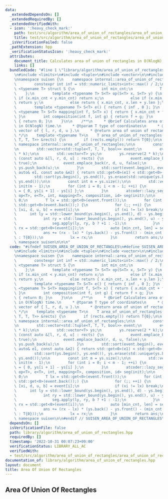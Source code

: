 ```yaml
---
data:
  _extendedDependsOn: []
  _extendedRequiredBy: []
  _extendedVerifiedWith:
  - icon: ':heavy_check_mark:'
    path: test/src/algorithm/area_of_union_of_rectangles/area_of_union_of_rectangles.test.cpp
    title: test/src/algorithm/area_of_union_of_rectangles/area_of_union_of_rectangles.test.cpp
  _isVerificationFailed: false
  _pathExtension: hpp
  _verificationStatusIcon: ':heavy_check_mark:'
  attributes:
    document_title: Calculates area of union of rectangles in O(NlogN) time.
    links: []
  bundledCode: "#line 1 \"library/algorithm/area_of_union_of_rectangles.hpp\"\n\n\n\
    \n#include <limits>\n#include <tuple>\n#include <vector>\n\n#include <atcoder/lazysegtree>\n\
    \nnamespace suisen {\n    namespace internal::area_of_union_of_rectangles {\n\
    \        constexpr int inf = std::numeric_limits<int>::max() / 2;\n\n        template\
    \ <typename T> struct S {\n            int min_cnt;\n            T len;\n    \
    \    };\n        template <typename T> S<T> op(S<T> x, S<T> y) {\n           \
    \ if (x.min_cnt < y.min_cnt) return x;\n            else if (x.min_cnt > y.min_cnt)\
    \ return y;\n            else return { x.min_cnt, x.len + y.len };\n        }\n\
    \        template <typename T> S<T> e() { return { inf , 0 }; }\n        template\
    \ <typename T> S<T> mapping(int f, S<T> x) { return { x.min_cnt + f, x.len };\
    \ }\n        int composition(int f, int g) { return f + g; }\n        int id()\
    \ { return 0; }\n    }\n\n    /**\n     * @brief Calculates area of union of rectangles\
    \ in O(NlogN) time.\n     * @tparam T type of coordinates\n     * @param rects\
    \ vector of { l, r, d, u }.\n     * @return area of union of rectangles\n    \
    \ */\n    template <typename T>\n    T area_of_union_of_rectangles(const std::vector<std::tuple<T,\
    \ T, T, T>> &rects) {\n        if (rects.empty()) return T{0};\n\n        using\
    \ namespace internal::area_of_union_of_rectangles;\n\n        const int k = rects.size();\n\
    \n        std::vector<std::tuple<T, T, T, bool>> event;\n        event.reserve(2\
    \ * k);\n\n        std::vector<T> ys;\n        ys.reserve(2 * k);\n\n        for\
    \ (const auto &[l, r, d, u] : rects) {\n            event.emplace_back(l, d, u,\
    \ true);\n            event.emplace_back(r, d, u, false);\n            ys.push_back(d),\
    \ ys.push_back(u);\n        }\n        std::sort(event.begin(), event.end(), [](const\
    \ auto& e1, const auto &e2) { return std::get<0>(e1) < std::get<0>(e2); });\n\
    \        std::sort(ys.begin(), ys.end()), ys.erase(std::unique(ys.begin(), ys.end()),\
    \ ys.end());\n\n        const int m = ys.size();\n\n        std::vector<S<T>>\
    \ init(m - 1);\n        for (int i = 0; i < m - 1; ++i) {\n            init[i]\
    \ = { 0, ys[i + 1] - ys[i] };\n        }\n        atcoder::lazy_segtree<S<T>,\
    \ op<T>, e<T>, int, mapping<T>, composition, id> seg(init);\n\n        T ans =\
    \ 0;\n        T lx = std::get<0>(event.front());\n        for (int i = 0; lx !=\
    \ std::get<0>(event.back());) {\n            for (;; ++i) {\n                auto\
    \ [xi, d, u, b] = event[i];\n                if (xi != lx) break;\n          \
    \      int ly = std::lower_bound(ys.begin(), ys.end(), d) - ys.begin();\n    \
    \            int ry = std::lower_bound(ys.begin(), ys.end(), u) - ys.begin();\n\
    \                seg.apply(ly, ry, b ? +1 : -1);\n            }\n            T\
    \ rx = std::get<0>(event[i]);\n            auto [min_cnt, len] = seg.all_prod();\n\
    \            ans += (rx - lx) * (ys.back() - ys.front() - (min_cnt == 0 ? len\
    \ : T{0}));\n            lx = rx;\n        }\n        return ans;\n    }\n} //\
    \ namespace suisen\n\n\n"
  code: "#ifndef SUISEN_AREA_OF_UNION_OF_RECTANGLES\n#define SUISEN_AREA_OF_UNION_OF_RECTANGLES\n\
    \n#include <limits>\n#include <tuple>\n#include <vector>\n\n#include <atcoder/lazysegtree>\n\
    \nnamespace suisen {\n    namespace internal::area_of_union_of_rectangles {\n\
    \        constexpr int inf = std::numeric_limits<int>::max() / 2;\n\n        template\
    \ <typename T> struct S {\n            int min_cnt;\n            T len;\n    \
    \    };\n        template <typename T> S<T> op(S<T> x, S<T> y) {\n           \
    \ if (x.min_cnt < y.min_cnt) return x;\n            else if (x.min_cnt > y.min_cnt)\
    \ return y;\n            else return { x.min_cnt, x.len + y.len };\n        }\n\
    \        template <typename T> S<T> e() { return { inf , 0 }; }\n        template\
    \ <typename T> S<T> mapping(int f, S<T> x) { return { x.min_cnt + f, x.len };\
    \ }\n        int composition(int f, int g) { return f + g; }\n        int id()\
    \ { return 0; }\n    }\n\n    /**\n     * @brief Calculates area of union of rectangles\
    \ in O(NlogN) time.\n     * @tparam T type of coordinates\n     * @param rects\
    \ vector of { l, r, d, u }.\n     * @return area of union of rectangles\n    \
    \ */\n    template <typename T>\n    T area_of_union_of_rectangles(const std::vector<std::tuple<T,\
    \ T, T, T>> &rects) {\n        if (rects.empty()) return T{0};\n\n        using\
    \ namespace internal::area_of_union_of_rectangles;\n\n        const int k = rects.size();\n\
    \n        std::vector<std::tuple<T, T, T, bool>> event;\n        event.reserve(2\
    \ * k);\n\n        std::vector<T> ys;\n        ys.reserve(2 * k);\n\n        for\
    \ (const auto &[l, r, d, u] : rects) {\n            event.emplace_back(l, d, u,\
    \ true);\n            event.emplace_back(r, d, u, false);\n            ys.push_back(d),\
    \ ys.push_back(u);\n        }\n        std::sort(event.begin(), event.end(), [](const\
    \ auto& e1, const auto &e2) { return std::get<0>(e1) < std::get<0>(e2); });\n\
    \        std::sort(ys.begin(), ys.end()), ys.erase(std::unique(ys.begin(), ys.end()),\
    \ ys.end());\n\n        const int m = ys.size();\n\n        std::vector<S<T>>\
    \ init(m - 1);\n        for (int i = 0; i < m - 1; ++i) {\n            init[i]\
    \ = { 0, ys[i + 1] - ys[i] };\n        }\n        atcoder::lazy_segtree<S<T>,\
    \ op<T>, e<T>, int, mapping<T>, composition, id> seg(init);\n\n        T ans =\
    \ 0;\n        T lx = std::get<0>(event.front());\n        for (int i = 0; lx !=\
    \ std::get<0>(event.back());) {\n            for (;; ++i) {\n                auto\
    \ [xi, d, u, b] = event[i];\n                if (xi != lx) break;\n          \
    \      int ly = std::lower_bound(ys.begin(), ys.end(), d) - ys.begin();\n    \
    \            int ry = std::lower_bound(ys.begin(), ys.end(), u) - ys.begin();\n\
    \                seg.apply(ly, ry, b ? +1 : -1);\n            }\n            T\
    \ rx = std::get<0>(event[i]);\n            auto [min_cnt, len] = seg.all_prod();\n\
    \            ans += (rx - lx) * (ys.back() - ys.front() - (min_cnt == 0 ? len\
    \ : T{0}));\n            lx = rx;\n        }\n        return ans;\n    }\n} //\
    \ namespace suisen\n\n#endif // SUISEN_AREA_OF_UNION_OF_RECTANGLES\n"
  dependsOn: []
  isVerificationFile: false
  path: library/algorithm/area_of_union_of_rectangles.hpp
  requiredBy: []
  timestamp: '2022-10-31 00:07:23+09:00'
  verificationStatus: LIBRARY_ALL_AC
  verifiedWith:
  - test/src/algorithm/area_of_union_of_rectangles/area_of_union_of_rectangles.test.cpp
documentation_of: library/algorithm/area_of_union_of_rectangles.hpp
layout: document
title: Area Of Union Of Rectangles
---
```

## Area Of Union Of Rectangles
